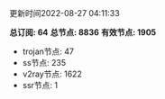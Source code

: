 更新时间2022-08-27 04:11:33

**总订阅: 64**
**总节点: 8836**
**有效节点: 1905**
- trojan节点: 47
- ss节点: 235
- v2ray节点: 1622
- ssr节点: 1
